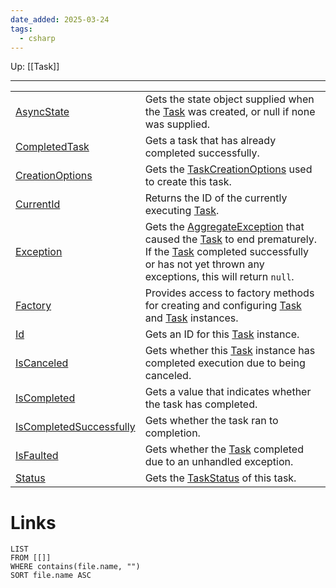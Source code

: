 ```yaml
---
date_added: 2025-03-24
tags:
  - csharp
---
```

Up: [[Task]]
___

|                                                                                                                                                                                              |                                                                                                                                                                                                                                                                                                                                                                                                                                                 |
| -------------------------------------------------------------------------------------------------------------------------------------------------------------------------------------------- | ----------------------------------------------------------------------------------------------------------------------------------------------------------------------------------------------------------------------------------------------------------------------------------------------------------------------------------------------------------------------------------------------------------------------------------------------- |
| [AsyncState](https://learn.microsoft.com/en-us/dotnet/api/system.threading.tasks.task.asyncstate?view=net-9.0#system-threading-tasks-task-asyncstate)                                        | Gets the state object supplied when the [Task](https://learn.microsoft.com/en-us/dotnet/api/system.threading.tasks.task?view=net-9.0) was created, or null if none was supplied.                                                                                                                                                                                                                                                                |
| [CompletedTask](https://learn.microsoft.com/en-us/dotnet/api/system.threading.tasks.task.completedtask?view=net-9.0#system-threading-tasks-task-completedtask)                               | Gets a task that has already completed successfully.                                                                                                                                                                                                                                                                                                                                                                                            |
| [CreationOptions](https://learn.microsoft.com/en-us/dotnet/api/system.threading.tasks.task.creationoptions?view=net-9.0#system-threading-tasks-task-creationoptions)                         | Gets the [TaskCreationOptions](https://learn.microsoft.com/en-us/dotnet/api/system.threading.tasks.taskcreationoptions?view=net-9.0) used to create this task.                                                                                                                                                                                                                                                                                  |
| [CurrentId](https://learn.microsoft.com/en-us/dotnet/api/system.threading.tasks.task.currentid?view=net-9.0#system-threading-tasks-task-currentid)                                           | Returns the ID of the currently executing [Task](https://learn.microsoft.com/en-us/dotnet/api/system.threading.tasks.task?view=net-9.0).                                                                                                                                                                                                                                                                                                        |
| [Exception](https://learn.microsoft.com/en-us/dotnet/api/system.threading.tasks.task.exception?view=net-9.0#system-threading-tasks-task-exception)                                           | Gets the [AggregateException](https://learn.microsoft.com/en-us/dotnet/api/system.aggregateexception?view=net-9.0) that caused the [Task](https://learn.microsoft.com/en-us/dotnet/api/system.threading.tasks.task?view=net-9.0) to end prematurely. If the [Task](https://learn.microsoft.com/en-us/dotnet/api/system.threading.tasks.task?view=net-9.0) completed successfully or has not yet thrown any exceptions, this will return `null`. |
| [Factory](https://learn.microsoft.com/en-us/dotnet/api/system.threading.tasks.task.factory?view=net-9.0#system-threading-tasks-task-factory)                                                 | Provides access to factory methods for creating and configuring [Task](https://learn.microsoft.com/en-us/dotnet/api/system.threading.tasks.task?view=net-9.0) and [Task<TResult>](https://learn.microsoft.com/en-us/dotnet/api/system.threading.tasks.task-1?view=net-9.0) instances.                                                                                                                                                           |
| [Id](https://learn.microsoft.com/en-us/dotnet/api/system.threading.tasks.task.id?view=net-9.0#system-threading-tasks-task-id)                                                                | Gets an ID for this [Task](https://learn.microsoft.com/en-us/dotnet/api/system.threading.tasks.task?view=net-9.0) instance.                                                                                                                                                                                                                                                                                                                     |
| [IsCanceled](https://learn.microsoft.com/en-us/dotnet/api/system.threading.tasks.task.iscanceled?view=net-9.0#system-threading-tasks-task-iscanceled)                                        | Gets whether this [Task](https://learn.microsoft.com/en-us/dotnet/api/system.threading.tasks.task?view=net-9.0) instance has completed execution due to being canceled.                                                                                                                                                                                                                                                                         |
| [IsCompleted](https://learn.microsoft.com/en-us/dotnet/api/system.threading.tasks.task.iscompleted?view=net-9.0#system-threading-tasks-task-iscompleted)                                     | Gets a value that indicates whether the task has completed.                                                                                                                                                                                                                                                                                                                                                                                     |
| [IsCompletedSuccessfully](https://learn.microsoft.com/en-us/dotnet/api/system.threading.tasks.task.iscompletedsuccessfully?view=net-9.0#system-threading-tasks-task-iscompletedsuccessfully) | Gets whether the task ran to completion.                                                                                                                                                                                                                                                                                                                                                                                                        |
| [IsFaulted](https://learn.microsoft.com/en-us/dotnet/api/system.threading.tasks.task.isfaulted?view=net-9.0#system-threading-tasks-task-isfaulted)                                           | Gets whether the [Task](https://learn.microsoft.com/en-us/dotnet/api/system.threading.tasks.task?view=net-9.0) completed due to an unhandled exception.                                                                                                                                                                                                                                                                                         |
| [Status](https://learn.microsoft.com/en-us/dotnet/api/system.threading.tasks.task.status?view=net-9.0#system-threading-tasks-task-status)                                                    | Gets the [TaskStatus](https://learn.microsoft.com/en-us/dotnet/api/system.threading.tasks.taskstatus?view=net-9.0) of this task.                                                                                                                                                                                                                                                                                                                |
# Links
```dataview
LIST
FROM [[]]
WHERE contains(file.name, "")
SORT file.name ASC
```
